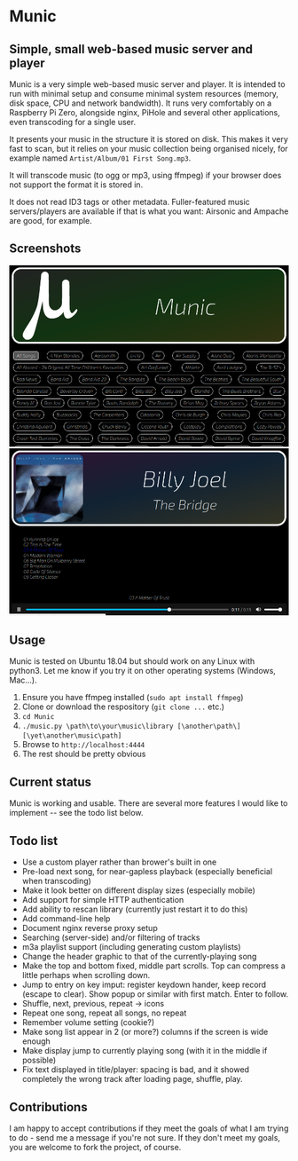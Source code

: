 # Munic
## Simple, small web-based music server and player
Munic is a very simple web-based music server and player.  It is intended to run with minimal setup and consume minimal system resources (memory, disk space, CPU and network bandwidth).  It runs very comfortably on a Raspberry Pi Zero, alongside nginx, PiHole and several other applications, even transcoding for a single user.

It presents your music in the structure it is stored on disk.  This makes it very fast to scan, but it relies on your music collection being organised nicely, for example named `Artist/Album/01 First Song.mp3`.

It will transcode music (to ogg or mp3, using ffmpeg) if your browser does not support the format it is stored in.

It does not read ID3 tags or other metadata.  Fuller-featured music servers/players are available if that is what you want: Airsonic and Ampache are good, for example.

## Screenshots
![Front page](screenshots/Screenshot1.png "Front page showing list of artists")
![Album view](screenshots/Screenshot2.png "An album")

## Usage
Munic is tested on Ubuntu 18.04 but should work on any Linux with python3.  Let me know if you try it on other operating systems (Windows, Mac...).

1. Ensure you have ffmpeg installed (`sudo apt install ffmpeg`)
1. Clone or download the respository (`git clone ...` etc.)
2. `cd Munic`
3. `./music.py \path\to\your\music\library [\another\path\] [\yet\another\music\path]`
4. Browse to `http://localhost:4444`
5. The rest should be pretty obvious

## Current status
Munic is working and usable.  There are several more features I would like to implement -- see the todo list below.

## Todo list
- Use a custom player rather than brower's built in one
- Pre-load next song, for near-gapless playback (especially beneficial when transcoding)
- Make it look better on different display sizes (especially mobile)
- Add support for simple HTTP authentication
- Add ability to rescan library (currently just restart it to do this)
- Add command-line help
- Document nginx reverse proxy setup
- Searching (server-side) and/or filtering of tracks
- m3a playlist support (including generating custom playlists)
- Change the header graphic to that of the currently-playing song
- Make the top and bottom fixed, middle part scrolls. Top can compress a little perhaps when scrolling down.
- Jump to entry on key imput: register keydown hander, keep record (escape to clear). Show popup or similar with first match. Enter to follow.
- Shuffle, next, previous, repeat -> icons
- Repeat one song, repeat all songs, no repeat
- Remember volume setting (cookie?)
- Make song list appear in 2 (or more?) columns if the screen is wide enough
- Make display jump to currently playing song (with it in the middle if possible)
- Fix text displayed in title/player: spacing is bad, and it showed completely the wrong track after loading page, shuffle, play.


## Contributions
I am happy to accept contributions if they meet the goals of what I am trying to do - send me a message if you're not sure.  If they don't meet my goals, you are welcome to fork the project, of course.
